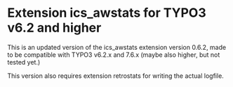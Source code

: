# Extension ics_awstats for TYPO3 v6.2 and higher

This is an updated version of the ics_awstats extension version 0.6.2, made to be compatible with TYPO3 v6.2.x and 7.6.x (maybe also higher, but not tested yet.)

This version also requires extension retrostats for writing the actual logfile.

